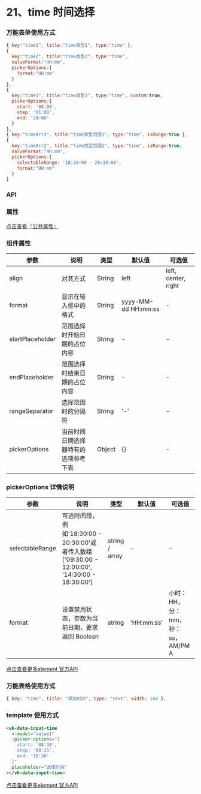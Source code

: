 # 21、time 时间选择

### 万能表单使用方式

```js
{ key:"time1", title:"time类型1", type:"time" },
{
  key:"time2", title:"time类型2", type:"time",
  valueFormat:"HH:mm",
  pickerOptions:{
    format:"HH:mm"
  }
},
{
  key:"time3", title:"time类型3", type:"time", custom:true,
  pickerOptions:{
    start: '08:00',
    step: '01:00',
    end: '24:00'
  }
},
{ key:"timeArr1", title:"time类型范围1", type:"time", isRange:true },
{
  key:"timeArr2", title:"time类型范围2", type:"time", isRange:true,
  valueFormat:"HH:mm",
  pickerOptions:{
    selectableRange: '18:30:00 - 20:30:00',
    format:"HH:mm"
  }
}
```

### API

### 属性

[点击查看『公共属性』](https://vkdoc.fsq.pub/admin/components/0%E3%80%81public.html)

### 组件属性

| 参数             | 说明                           | 类型    | 默认值  | 可选值 |
|------------------|-------------------------------|---------|--------|-------|
| align            | 对其方式 | String  | left | left, center, right  |
| format          | 显示在输入框中的格式 | String  | yyyy-MM-dd HH:mm:ss | - |
| startPlaceholder    | 范围选择时开始日期的占位内容 | String  | - | -  |
| endPlaceholder    | 范围选择时结束日期的占位内容 | String  | - | -  |
| rangeSeparator    | 选择范围时的分隔符 | String  | '-' | - |
| pickerOptions    | 当前时间日期选择器特有的选项参考下表 | Object  | {} | - |

### pickerOptions 详情说明
| 参数             | 说明                           | 类型    | 默认值  | 可选值 |
|------------------|-------------------------------|---------|--------|-------|
| selectableRange            |可选时间段，例如'18:30:00 - 20:30:00'或者传入数组['09:30:00 - 12:00:00', '14:30:00 - 18:30:00'] | string / array  | - | - |
| format            | 设置禁用状态，参数为当前日期，要求返回 Boolean| string  | 'HH:mm:ss' | 小时：HH，分：mm，秒：ss，AM/PM A |

[点击查看更多element 官方API](https://element.eleme.cn/#/zh-CN/component/time-picker)


### 万能表格使用方式

```js
{ key: "time", title: "添加时间", type: "text", width: 160 },
```


### template 使用方式
```html
<vk-data-input-time
  v-model="value1"
  :picker-options="{
    start: '08:30',
    step: '00:15',
    end: '18:30'
  }"
  placeholder="选择时间"
></vk-data-input-time>
```
[点击查看更多element 官方API](https://element.eleme.cn/#/zh-CN/component/time-picker)